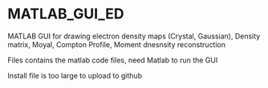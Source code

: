 # MATLAB_GUI_ED
MATLAB GUI for drawing electron density maps (Crystal, Gaussian), Density matrix, Moyal, Compton Profile, Moment dnesnsity reconstruction

Files contains the matlab code files, need Matlab to run the GUI

Install file is too large to upload to github
